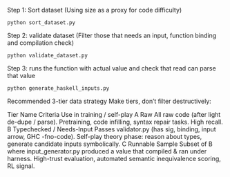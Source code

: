 Step 1: Sort dataset (Using size as a proxy for code difficulty)
```
python sort_dataset.py
```

Step 2: validate dataset (Filter those that needs an input, function binding and compilation check)
```
python validate_dataset.py
```

Step 3: runs the function with actual value and check that read can parse that value
```
python generate_haskell_inputs.py 
```

Recommended 3-tier data strategy
Make tiers, don’t filter destructively:

Tier	Name	Criteria	Use in training / self-play
A	Raw	All raw code (after light de-dupe / parse).	Pretraining, code infilling, syntax repair tasks. High recall.
B	Typechecked / Needs-Input	Passes validator.py (has sig, binding, input arrow, GHC -fno-code).	Self-play theory phase: reason about types, generate candidate inputs symbolically.
C	Runnable Sample	Subset of B where input_generator.py produced a value that compiled & ran under harness.	High-trust evaluation, automated semantic inequivalence scoring, RL signal.


